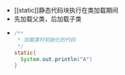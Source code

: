 - [[static]]静态代码块执行在类加载期间
- 先加载父类，后加载子类
- ```java
  /**
   * 加载类时初始化的代码
   */
  static{
    System.out.println("A")
  }
  ```